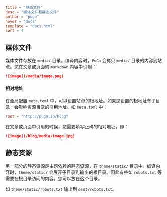 ```toml
title = "静态文件"
desc = "媒体文件和静态文件"
author = "pugo"
hover = "docs"
template = "docs.html"
sort = 4
```

## 媒体文件

媒体文件存放在 `media/` 目录。编译内容时，`PuGo` 会拷贝 `media/` 目录的内容到站点。您在文章或页面的 `markdown` 内容中引用：

```markdown
![image](/media/image.png)
```

#### 相对地址

在全局配置 `meta.toml` 中，可以设置站点的根地址。如果您设置的根地址有子目录，会影响资源目录的引用地址。如 `meta.toml` 中：

```toml
root = "http://pugo.io/blog"
```

在文章或页面中引用的时候，您需要填写正确的相对地址，即：

```markdown
![image](/blog/media/image.jpg)
```

## 静态资源

另一部分的静态资源是主题依赖的静态资源，在 `theme/static/` 目录中。编译内容时，`theme/static/` 会展开子目录到输出的根目录。因此有些如 `robots.txt` 等需要在根目录访问的内容，您可以放在这个目录。

如 `theme/static/robots.txt` 输出到 `dest/robots.txt`。
